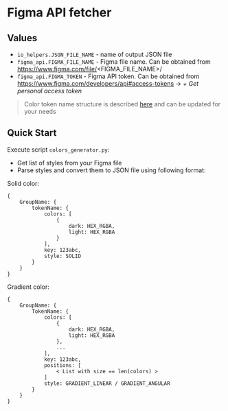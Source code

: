 # Figma API fetcher

## Values
- `io_helpers.JSON_FILE_NAME` - name of output JSON file
- `figma_api.FIGMA_FILE_NAME` - Figma file name. Can be obtained from https://www.figma.com/file/<FIGMA_FILE_NAME>/
- `figma_api.FIGMA_TOKEN` - Figma API token. Can be obtained from https://www.figma.com/developers/api#access-tokens -> *+ Get personal access token*

> Color token name structure is described [here](sources/token_name_parser.py) and can be updated for your needs

## Quick Start

Execute script `colors_generator.py`:
- Get list of styles from your Figma file
- Parse styles and convert them to JSON file using following format:

Solid color:
```
{
    GroupName: {
        tokenName: {
            colors: [
                {
                    dark: HEX_RGBA,
                    light: HEX_RGBA
                }
            ],
            key: 123abc,
            style: SOLID
        }
    }
}
```

Gradient color:
```
{
    GroupName: {
        TokenName: {
            colors: [
                {
                    dark: HEX_RGBA,
                    light: HEX_RGBA
                },
                ...
            ],
            key: 123abc,
            positions: [
                < List with size == len(colors) >
            ]
            style: GRADIENT_LINEAR / GRADIENT_ANGULAR
        }
    }
}
```
